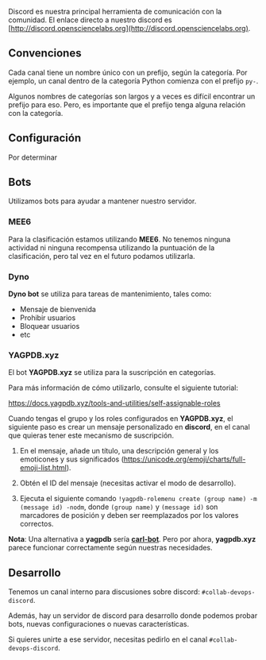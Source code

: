 <!--
.. title: Discord
.. slug: discord/es
.. date: 2019-04-08
.. author: Ivan Ogasawara
.. tags: devops, discord
.. category: devops
.. link: 
.. description: 
.. type: text
-->

<!-- # [ES] Discord -->

Discord es nuestra principal herramienta de comunicación con la
comunidad. El enlace directo a nuestro discord es
[http://discord.opensciencelabs.org](http://discord.opensciencelabs.org).

## Convenciones

Cada canal tiene un nombre único con un prefijo, según la categoría. Por
ejemplo, un canal dentro de la categoría Python comienza con el prefijo
`py-`.

Algunos nombres de categorías son largos y a veces es difícil encontrar
un prefijo para eso. Pero, es importante que el prefijo tenga alguna
relación con la categoría. 

## Configuración

Por determinar

## Bots

Utilizamos bots para ayudar a mantener nuestro servidor.


### MEE6

Para la clasificación estamos utilizando **MEE6**. No tenemos ninguna
actividad ni ninguna recompensa utilizando la puntuación de la
clasificación, pero tal vez en el futuro podamos utilizarla.


### Dyno

**Dyno bot** se utiliza para tareas de mantenimiento, tales como: 


- Mensaje de bienvenida
- Prohibir usuarios
- Bloquear usuarios
- etc


### YAGPDB.xyz

El bot **YAGPDB.xyz** se utiliza para la suscripción en categorías.

Para más información de cómo utilizarlo, consulte el siguiente tutorial: 

https://docs.yagpdb.xyz/tools-and-utilities/self-assignable-roles 

Cuando tengas el grupo y los roles configurados en **YAGPDB.xyz**, el
siguiente paso es crear un mensaje personalizado en **discord**, en el
canal que quieras tener este mecanismo de suscripción.

1. En el mensaje, añade un título, una descripción general y los
   emoticones y sus significados
   (https://unicode.org/emoji/charts/full-emoji-list.html).

2. Obtén el ID del mensaje (necesitas activar el modo de desarrollo).

3. Ejecuta el siguiente comando `!yagpdb-rolemenu create (group name) -m
   (message id) -nodm`, donde `(group name)` y `(message id)` son
   marcadores de posición y deben ser reemplazados por los valores
   correctos.

**Nota**: Una alternativa a **yagpdb** sería
[**carl-bot**](https://top.gg/bot/235148962103951360). Pero por ahora,
**yagpdb.xyz** parece funcionar correctamente según nuestras
necesidades.

## Desarrollo

Tenemos un canal interno para discusiones sobre discord:
`#collab-devops-discord`.

Además, hay un servidor de discord para desarrollo donde podemos probar
bots, nuevas configuraciones o nuevas características.

Si quieres unirte a ese servidor, necesitas pedirlo en el canal
`#collab-devops-discord`.
